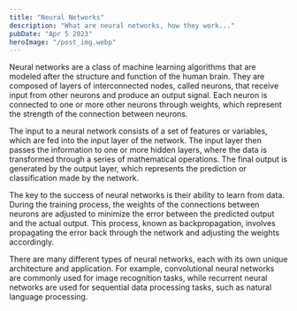 ```yaml
---
title: "Neural Networks"
description: "What are neural networks, how they work..."
pubDate: "Apr 5 2023"
heroImage: "/post_img.webp"
---
```


Neural networks are a class of machine learning algorithms that are modeled after the structure and function of the human brain. They are composed of layers of interconnected nodes, called neurons, that receive input from other neurons and produce an output signal. Each neuron is connected to one or more other neurons through weights, which represent the strength of the connection between neurons.

The input to a neural network consists of a set of features or variables, which are fed into the input layer of the network. The input layer then passes the information to one or more hidden layers, where the data is transformed through a series of mathematical operations. The final output is generated by the output layer, which represents the prediction or classification made by the network.

The key to the success of neural networks is their ability to learn from data. During the training process, the weights of the connections between neurons are adjusted to minimize the error between the predicted output and the actual output. This process, known as backpropagation, involves propagating the error back through the network and adjusting the weights accordingly.

There are many different types of neural networks, each with its own unique architecture and application. For example, convolutional neural networks are commonly used for image recognition tasks, while recurrent neural networks are used for sequential data processing tasks, such as natural language processing.